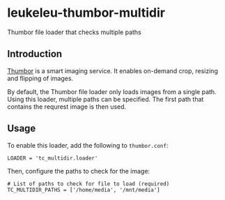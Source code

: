 leukeleu-thumbor-multidir
=========================

Thumbor file loader that checks multiple paths

Introduction
------------

[Thumbor](https://github.com/globocom/thumbor/wiki) is a smart imaging service. 
It enables on-demand crop, resizing and flipping of images.

By default, the Thumbor file loader only loads images from a single path. 
Using this loader, multiple paths can be specified. The first path that contains 
the requrest image is then used.

Usage
-----

To enable this loader, add the following to `thumbor.conf`:

    LOADER = 'tc_multidir.loader'

Then, configure the paths to check for the image:

    # List of paths to check for file to load (required)
    TC_MULTIDIR_PATHS = ['/home/media', '/mnt/media']
